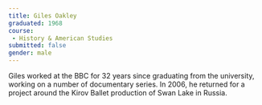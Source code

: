 ```yaml
---
title: Giles Oakley
graduated: 1968
course: 
 - History & American Studies 
submitted: false
gender: male
---
```


Giles worked at the BBC for 32 years since graduating from the university, working on a number of documentary series. In 2006, he returned for a project around the Kirov Ballet production of Swan Lake in Russia. 
